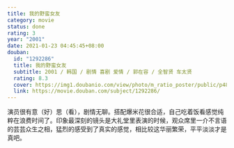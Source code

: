 ```yaml
---
title: 我的野蛮女友
category: movie
status: done
rating: 3
year: "2001"
date: 2021-01-23 04:45:45+08:00
douban:
  id: "1292286"
  title: 我的野蛮女友
  subtitle: 2001 / 韩国 / 剧情 喜剧 爱情 / 郭在容 / 全智贤 车太贤
  rating: 8.3
  cover: https://img1.doubanio.com/view/photo/m_ratio_poster/public/p489336497.jpg
  link: https://movie.douban.com/subject/1292286/
---
```


演员很有意（好）思（看），剧情无聊。搭配爆米花很合适，自己吃着饭看感觉纯粹在浪费时间了。印象最深刻的镜头是大礼堂里表演的时候，观众席里一介不言语的芸芸众生之相，猛烈的感受到了真实的感觉，相比较这华丽繁荣，平平淡淡才是真吧。
